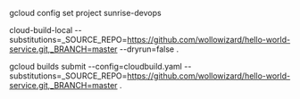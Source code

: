 gcloud config set project sunrise-devops

cloud-build-local --substitutions=_SOURCE_REPO=https://github.com/wollowizard/hello-world-service.git,_BRANCH=master --dryrun=false .

gcloud builds submit  --config=cloudbuild.yaml --substitutions=_SOURCE_REPO=https://github.com/wollowizard/hello-world-service.git,_BRANCH=master .
